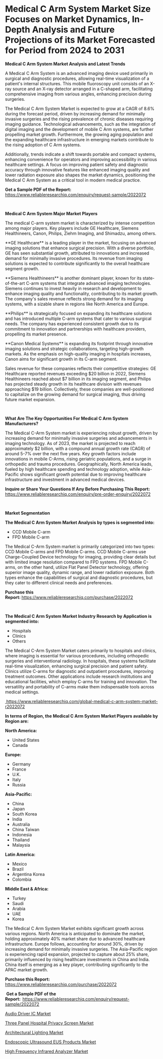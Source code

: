 <p><h1>Medical C Arm System Market Size Focuses on Market Dynamics, In-Depth Analysis and Future Projections of its Market Forecasted for Period from 2024 to 2031</h1></p><p><strong>Medical C Arm System Market Analysis and Latest Trends</strong></p>
<p><p>A Medical C Arm System is an advanced imaging device used primarily in surgical and diagnostic procedures, allowing real-time visualization of a patient's internal structures. This mobile fluoroscopy unit consists of an X-ray source and an X-ray detector arranged in a C-shaped arm, facilitating comprehensive imaging from various angles, enhancing precision during surgeries.</p><p>The Medical C Arm System Market is expected to grow at a CAGR of 8.6% during the forecast period, driven by increasing demand for minimally invasive surgeries and the rising prevalence of chronic diseases requiring imaging guidance. Technological advancements, such as the integration of digital imaging and the development of mobile C Arm systems, are further propelling market growth. Furthermore, the growing aging population and the expanding healthcare infrastructure in emerging markets contribute to the rising adoption of C Arm systems.</p><p>Additionally, trends indicate a shift towards portable and compact systems, enhancing convenience for operators and improving accessibility in various healthcare settings. A focus on improving patient safety and diagnostic accuracy through innovative features like enhanced imaging quality and lower radiation exposure also shapes the market dynamics, positioning the Medical C Arm System as a critical tool in modern medical practice.</p></p>
<p><strong>Get a Sample PDF of the Report:&nbsp;</strong> <a href="https://www.reliableresearchiq.com/enquiry/request-sample/2022072?utm_campaign=100&utm_medium=2&utm_source=Github&utm_content=ia&utm_term=28102024&utm_id=medical-c-arm-system">https://www.reliableresearchiq.com/enquiry/request-sample/2022072</a></p>
<p>&nbsp;</p>
<p><strong>Medical C Arm System Major Market Players</strong></p>
<p><p>The medical C-arm system market is characterized by intense competition among major players. Key players include GE Healthcare, Siemens Healthineers, Canon, Philips, Ziehm Imaging, and Shimadzu, among others.</p><p>**GE Healthcare** is a leading player in the market, focusing on advanced imaging solutions that enhance surgical precision. With a diverse portfolio, GE has seen substantial growth, attributed to innovations and increased demand for minimally invasive procedures. Its revenue from imaging solutions is expected to contribute significantly to the overall healthcare segment growth.</p><p>**Siemens Healthineers** is another dominant player, known for its state-of-the-art C-arm systems that integrate advanced imaging technologies. Siemens continues to invest heavily in research and development to enhance imaging quality and functionality, contributing to its market growth. The company's sales revenue reflects strong demand for its imaging systems, with a sizable share in regions like North America and Europe.</p><p>**Philips** is strategically focused on expanding its healthcare solutions and has introduced multiple C-arm systems that cater to various surgical needs. The company has experienced consistent growth due to its commitment to innovation and partnerships with healthcare providers, propelling its market presence.</p><p>**Canon Medical Systems** is expanding its footprint through innovative imaging solutions and strategic collaborations, targeting high-growth markets. As the emphasis on high-quality imaging in hospitals increases, Canon aims for significant growth in its C-arm segment.</p><p>Sales revenue for these companies reflects their competitive strategies: GE Healthcare reported revenues exceeding $20 billion in 2022, Siemens Healthineers reached about $7 billion in its imaging segment, and Philips has projected steady growth in its healthcare division with revenues approaching $19 billion. Collectively, these companies are well-positioned to capitalize on the growing demand for surgical imaging, thus driving future market expansion.</p></p>
<p>&nbsp;</p>
<p><strong>What Are The Key Opportunities For Medical C Arm System Manufacturers?</strong></p>
<p><p>The Medical C-Arm System market is experiencing robust growth, driven by increasing demand for minimally invasive surgeries and advancements in imaging technology. As of 2023, the market is projected to reach approximately $2 billion, with a compound annual growth rate (CAGR) of around 5-7% over the next five years. Key growth factors include innovations in mobile C-Arms, rising geriatric populations, and a surge in orthopedic and trauma procedures. Geographically, North America leads, fueled by high healthcare spending and technology adoption, while Asia-Pacific shows significant growth potential due to improving healthcare infrastructure and investment in advanced medical devices.</p></p>
<p><strong>Inquire or Share Your Questions If Any Before Purchasing This Report:</strong> <a href="https://www.reliableresearchiq.com/enquiry/pre-order-enquiry/2022072?utm_campaign=100&utm_medium=2&utm_source=Github&utm_content=ia&utm_term=28102024&utm_id=medical-c-arm-system">https://www.reliableresearchiq.com/enquiry/pre-order-enquiry/2022072</a></p>
<p>&nbsp;</p>
<p><strong>Market Segmentation</strong></p>
<p><strong>The Medical C Arm System Market Analysis by types is segmented into:</strong></p>
<p><ul><li>CCD Mobile C-arm</li><li>FPD Mobile C-arm</li></ul></p>
<p><p>The Medical C-Arm System market is primarily categorized into two types: CCD Mobile C-arms and FPD Mobile C-arms. CCD Mobile C-arms use Charge-Coupled Device technology for imaging, providing clear details but with limited image resolution compared to FPD systems. FPD Mobile C-arms, on the other hand, utilize Flat Panel Detector technology, offering superior image quality, dynamic range, and lower radiation exposure. Both types enhance the capabilities of surgical and diagnostic procedures, but they cater to different clinical needs and preferences.</p></p>
<p><strong>Purchase this Report:&nbsp;</strong><a href="https://www.reliableresearchiq.com/purchase/2022072?utm_campaign=100&utm_medium=2&utm_source=Github&utm_content=ia&utm_term=28102024&utm_id=medical-c-arm-system">https://www.reliableresearchiq.com/purchase/2022072</a></p>
<p>&nbsp;</p>
<p><strong>The Medical C Arm System Market Industry Research by Application is segmented into:</strong></p>
<p><ul><li>Hospitals</li><li>Clinics</li><li>Others</li></ul></p>
<p><p>The Medical C-Arm System Market caters primarily to hospitals and clinics, where imaging is essential for various procedures, including orthopedic surgeries and interventional radiology. In hospitals, these systems facilitate real-time visualization, enhancing surgical precision and patient safety. Clinics utilize C-arms for diagnostic and outpatient procedures, improving treatment outcomes. Other applications include research institutions and educational facilities, which employ C-arms for training and innovation. The versatility and portability of C-arms make them indispensable tools across medical settings.</p></p>
<p><a href="https://www.reliableresearchiq.com/global-medical-c-arm-system-market-r2022072?utm_campaign=100&utm_medium=2&utm_source=Github&utm_content=ia&utm_term=28102024&utm_id=medical-c-arm-system">&nbsp;https://www.reliableresearchiq.com/global-medical-c-arm-system-market-r2022072</a></p>
<p><strong>In terms of Region, the Medical C Arm System Market Players available by Region are:</strong></p>
<p>
    <p> <strong> North America: </strong>
        <ul>
            <li>United States</li>
            <li>Canada</li>
        </ul>
        </p> 
    <p> <strong> Europe: </strong>
        <ul>
            <li>Germany</li>
            <li>France</li>
            <li>U.K.</li>
            <li>Italy</li>
            <li>Russia</li>
        </ul>
        </p> 
    <p> <strong> Asia-Pacific: </strong>
        <ul>
            <li>China</li>
            <li>Japan</li>
            <li>South Korea</li>
            <li>India</li>
            <li>Australia</li>
            <li>China Taiwan</li>
            <li>Indonesia</li>
            <li>Thailand</li>
            <li>Malaysia</li>
        </ul>
        </p> 
    <p> <strong> Latin America: </strong>
        <ul>
            <li>Mexico</li>
            <li>Brazil</li>
            <li>Argentina Korea</li>
            <li>Colombia</li>
        </ul>
        </p> 
    <p> <strong> Middle East & Africa: </strong>
        <ul>
            <li>Turkey</li>
            <li>Saudi</li>
            <li>Arabia</li>
            <li>UAE</li>
            <li>Korea</li>
        </ul>
    </p>
    </p>
<p><p>The Medical C Arm System Market exhibits significant growth across various regions. North America is anticipated to dominate the market, holding approximately 40% market share due to advanced healthcare infrastructure. Europe follows, accounting for around 30%, driven by increasing demand for minimally invasive surgeries. The Asia-Pacific region is experiencing rapid expansion, projected to capture about 25% share, primarily influenced by rising healthcare investments in China and India. China itself is emerging as a key player, contributing significantly to the APAC market growth.</p></p>
<p><strong>Purchase this Report: </strong><a href="https://www.reliableresearchiq.com/purchase/2022072?utm_campaign=100&utm_medium=2&utm_source=Github&utm_content=ia&utm_term=28102024&utm_id=medical-c-arm-system">https://www.reliableresearchiq.com/purchase/2022072</a></p>
<p>&nbsp;<strong>Get a Sample PDF of the Report:&nbsp;&nbsp;</strong><a href="https://www.reliableresearchiq.com/enquiry/request-sample/2022072?utm_campaign=100&utm_medium=2&utm_source=Github&utm_content=ia&utm_term=28102024&utm_id=medical-c-arm-system">https://www.reliableresearchiq.com/enquiry/request-sample/2022072</a></p>
<p><strong></strong></p>
<p><p><a href="https://www.linkedin.com/pulse/opportunities-challenges-audio-driver-ic-market-strategic-ojafe?utm_campaign=100&utm_medium=2&utm_source=Github&utm_content=ia&utm_term=28102024&utm_id=medical-c-arm-system">Audio Driver IC Market</a></p><p><a href="https://github.com/alespiliffe/Market-Research-Report-List-1/blob/main/three-panel-hospital-privacy-screen-market.md?utm_campaign=100&utm_medium=2&utm_source=Github&utm_content=ia&utm_term=28102024&utm_id=medical-c-arm-system">Three Panel Hospital Privacy Screen Market</a></p><p><a href="https://www.linkedin.com/pulse/architectural-lighting-market-forecast-global-trends-analysis-vl7ge?utm_campaign=100&utm_medium=2&utm_source=Github&utm_content=ia&utm_term=28102024&utm_id=medical-c-arm-system">Architectural Lighting Market</a></p><p><a href="https://github.com/yoreivesal/Market-Research-Report-List-1/blob/main/endoscopic-ultrasound-eus-products-market.md?utm_campaign=100&utm_medium=2&utm_source=Github&utm_content=ia&utm_term=28102024&utm_id=medical-c-arm-system">Endoscopic Ultrasound EUS Products Market</a></p><p><a href="https://issuu.com/reportprime-2/docs/high-frequency-infrared-analyzer-ma_e93d6ba08ab2ef?utm_campaign=100&utm_medium=2&utm_source=Github&utm_content=ia&utm_term=28102024&utm_id=medical-c-arm-system">High Frequency Infrared Analyzer Market</a></p></p>